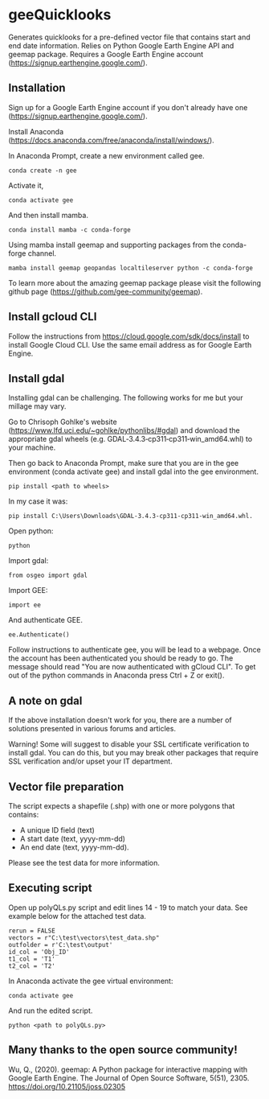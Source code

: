 # geeQuicklooks
Generates quicklooks for a pre-defined vector file that contains start and end date information. Relies on Python Google Earth Engine API and geemap package. Requires a Google Earth Engine account (https://signup.earthengine.google.com/). 

Installation
---------------------
Sign up for a Google Earth Engine account if you don't already have one (https://signup.earthengine.google.com/). 

Install Anaconda (https://docs.anaconda.com/free/anaconda/install/windows/).

In Anaconda Prompt, create a new environment called gee.
```
conda create -n gee
```
Activate it,
```
conda activate gee
```
And then install mamba.
```
conda install mamba -c conda-forge
```
Using mamba install geemap and supporting packages from the conda-forge channel.
```
mamba install geemap geopandas localtileserver python -c conda-forge
```
To learn more about the amazing geemap package please visit the following github page (https://github.com/gee-community/geemap).

Install gcloud CLI
---------------------
Follow the instructions from https://cloud.google.com/sdk/docs/install to install Google Cloud CLI. Use the same email address as for Google Earth Engine.

Install gdal
---------------------
Installing gdal can be challenging. The following works for me but your millage may vary. 

Go to Chrisoph Gohlke's website (https://www.lfd.uci.edu/~gohlke/pythonlibs/#gdal) and download the appropriate gdal wheels (e.g. GDAL‑3.4.3‑cp311‑cp311‑win_amd64.whl) to your machine. 

Then go back to Anaconda Prompt, make sure that you are in the gee environment (conda activate gee) and install gdal into the gee environment.
```
pip install <path to wheels> 
```
In my case it was:
```
pip install C:\Users\Downloads\GDAL-3.4.3-cp311-cp311-win_amd64.whl.
```
Open python:
```
python
```
Import gdal:
```
from osgeo import gdal
```
Import GEE:
```
import ee 
```
And authenticate GEE.
```
ee.Authenticate()
```
Follow instructions to authenticate gee, you will be lead to a webpage. Once the account has been authenticated you should be ready to go. The message should read "You are now authenticated with gCloud CLI". To get out of the python commands in Anaconda press Ctrl + Z or exit().

A note on gdal
---------------------
If the above installation doesn't work for you, there are a number of solutions presented in various forums and articles. 

Warning! Some will suggest to disable your SSL certificate verification to install gdal. You can do this, but you may break other packages that require SSL verification and/or upset your IT department. 

Vector file preparation
---------------------
The script expects a shapefile (.shp) with one or more polygons that contains:

- A unique ID field (text)
- A start date (text, yyyy-mm-dd)
- An end date (text, yyyy-mm-dd).

Please see the test data for more information.

Executing script
---------------------
Open up polyQLs.py script and edit lines 14 - 19 to match your data. See example below for the attached test data.
```
rerun = FALSE
vectors = r"C:\test\vectors\test_data.shp"
outfolder = r'C:\test\output'
id_col = 'Obj_ID'
t1_col = 'T1'  
t2_col = 'T2'
```
In Anaconda activate the gee virtual environment:
```
conda activate gee
```
And run the edited script.
```
python <path to polyQLs.py>
```

Many thanks to the open source community!
---------------------
Wu, Q., (2020). geemap: A Python package for interactive mapping with Google Earth Engine. The Journal of Open Source Software, 5(51), 2305. https://doi.org/10.21105/joss.02305
